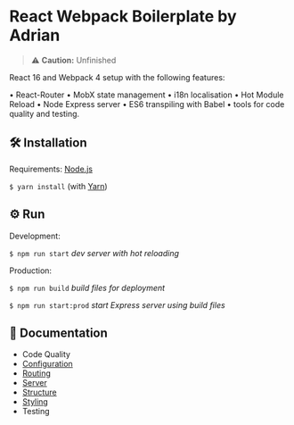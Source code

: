 # React Webpack Boilerplate by Adrian

> ⚠️ **Caution:** Unfinished

React 16 and Webpack 4 setup with the following features:

• React-Router • MobX state management • i18n localisation • Hot Module Reload • Node Express server • ES6 transpiling with Babel • tools for code quality and testing.

## 🛠 Installation

Requirements: [Node.js](https://nodejs.org/en/)

`$ yarn install` (with [Yarn](https://yarnpkg.com/lang/en/))

## ⚙️ Run

Development:

`$ npm run start` *dev server with hot reloading*

Production:

`$ npm run build` *build files for deployment*

`$ npm run start:prod` *start Express server using build files*

## 📖 Documentation

* Code Quality
* [Configuration](docs/configuration.md)
* [Routing](docs/routing.md)
* [Server](docs/server.md)
* [Structure](docs/structure.md)
* [Styling](docs/styling.md)
* Testing
